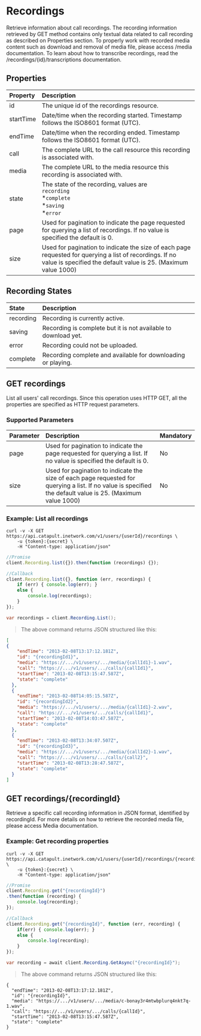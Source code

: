 # Recordings
Retrieve information about call recordings. The recording information retrieved by GET method contains only textual data related to call recording as described on Properties section. To properly work with recorded media content such as download and removal of media file, please access /media documentation. To learn about how to transcribe recordings, read the /recordings/{id}/transcriptions documentation.

## Properties

| Property  | Description                                                                                                                                                               |
|:----------|:--------------------------------------------------------------------------------------------------------------------------------------------------------------------------|
| id        | The unique id of the recordings resource.                                                                                                                                 |
| startTime | Date/time when the recording started. Timestamp follows the ISO8601 format (UTC).                                                                                         |
| endTime   | Date/time when the recording ended. Timestamp follows the ISO8601 format (UTC).                                                                                           |
| call      | The complete URL to the call resource this recording is associated with.                                                                                                  |
| media     | The complete URL to the media resource this recording is associated with.                                                                                                 |
| state     | The state of the recording, values are <br> `recording` <br> *`complete`<br> *`saving` <br> *`error`                                                                      |
| page      | Used for pagination to indicate the page requested for querying a list of recordings. If no value is specified the default is 0.                                          |
| size      | Used for pagination to indicate the size of each page requested for querying a list of recordings. If no value is specified the default value is 25. (Maximum value 1000) |

## Recording States
| State     | Description                                                    |
|:----------|:---------------------------------------------------------------|
| recording | Recording is currently active.                                 |
| saving    | Recording is complete but it is not available to download yet. |
| error     | Recording could not be uploaded.                               |
| complete  | Recording complete and available for downloading or playing.   |

## GET recordings
List all users' call recordings. Since this operation uses HTTP GET, all the properties are specified as HTTP request parameters.

### Supported Parameters
| Parameter | Description                                                                                                                                                 | Mandatory |
|:----------|:------------------------------------------------------------------------------------------------------------------------------------------------------------|:----------|
| page      | Used for pagination to indicate the page requested for querying a list. If no value is specified the default is 0.                                          | No        |
| size      | Used for pagination to indicate the size of each page requested for querying a list. If no value is specified the default value is 25. (Maximum value 1000) | No        |

### Example: List all recordings

```shell
curl -v -X GET https://api.catapult.inetwork.com/v1/users/{userId}/recordings \
	-u {token}:{secret} \
	-H "Content-type: application/json"
```

```js
//Promise
client.Recording.list({}).then(function (recordings) {});

//Callback
client.Recording.list({}, function (err, recordings) {
	if (err) { console.log(err); }
	else {
		console.log(recordings);
	}
});
```

```csharp
var recordings = client.Recording.List();
```

> The above command returns JSON structured like this:

```json
[
{
    "endTime": "2013-02-08T13:17:12.181Z",
    "id": "{recordingId1}",
    "media": "https://.../v1/users/.../media/{callId1}-1.wav",
    "call": "https://.../v1/users/.../calls/{callId1}",
    "startTime": "2013-02-08T13:15:47.587Z",
    "state": "complete"
  },
  {
    "endTime": "2013-02-08T14:05:15.587Z",
    "id": "{recordingId2}",
    "media": "https://.../v1/users/.../media/{callId1}-2.wav",
    "call": "https://.../v1/users/.../calls/{callId1}",
    "startTime": "2013-02-08T14:03:47.587Z",
    "state": "complete"
  },
  {
    "endTime": "2013-02-08T13:34:07.507Z",
    "id": "{recordingId3}",
    "media": "https://.../v1/users/.../media/{callId2}-1.wav",
    "call": "https://.../v1/users/.../calls/{call2}",
    "startTime": "2013-02-08T13:28:47.587Z",
    "state": "complete"
  }
]
```

## GET recordings/{recordingId}
Retrieve a specific call recording information in JSON format, identified by recordingId. For more details on how to retrieve the recorded media file, please access Media documentation.

### Example: Get recording properties

```shell
curl -v -X GET https://api.catapult.inetwork.com/v1/users/{userId}/recordings/{recordingId} \
	-u {token}:{secret} \
	-H "Content-type: application/json"
```

```js
//Promise
client.Recording.get("{recordingId}")
.then(function (recording) {
	console.log(recording);
});

//Callback
client.Recording.get("{recordingId}", function (err, recording) {
	if(err) { console.log(err); }
	else {
		console.log(recording);
	}
});
```

```csharp
var recording = await client.Recording.GetAsync("{recordingId}");
```


> The above command returns JSON structured like this:

```
{
  "endTime": "2013-02-08T13:17:12.181Z",
  "id": "{recordingId}",
  "media": "https://.../v1/users/.../media/c-bonay3r4mtwbplurq4nkt7q-1.wav",
  "call": "https://.../v1/users/.../calls/{callId}",
  "startTime": "2013-02-08T13:15:47.587Z",
  "state": "complete"
}
```
